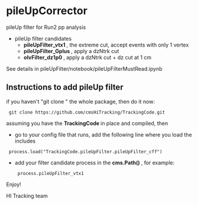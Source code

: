 # pileUpCorrector
pileUp filter for Run2 pp analysis

- pileUp filter candidates
	- <strong> pileUpFilter_vtx1 </strong>, the extreme cut, accept events with only 1 vertex 
	- <strong> pileUpFilter_Gplus </strong>, apply a dzNtrk cut 
	- <strong> olvFilter_dz1p0 </strong>, apply a dzNtrk cut + dz cut at 1 cm

See details in pileUpFilter/notebook/pileUpFilterMustRead.ipynb

## Instructions to add pileUp filter

if you haven't "git clone " the whole package, then do it now:

<pre><code> git clone https://github.com/cmsHiTracking/TrackingCode.git </code></pre>

assuming you have the <strong> TrackingCode </strong> in place and compiled, then

- go to your config file that runs, add the following line where you load the includes 
<pre><code> process.load("TrackingCode.pileUpFilter.pileUpFilter_cff") </pre></code>
- add your filter candidate process in the <strong> cms.Path() </strong>, for example: <pre><code> process.pileUpFilter_vtx1 </pre></code>

Enjoy!

HI Tracking team


